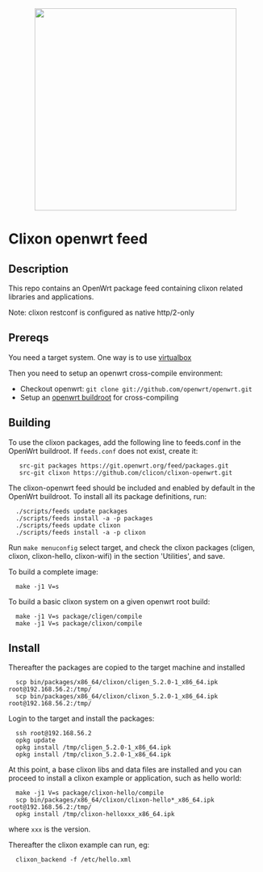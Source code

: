 <div align="center">
  <img src="https://www.clicon.org/Clixon_logga_liggande_med-ikon.png" width="400">
</div>

# Clixon openwrt feed

## Description

This repo contains an OpenWrt package feed containing clixon related libraries and applications.

Note: clixon restconf is configured as native http/2-only

## Prereqs

You need a target system. One way is to use [virtualbox](https://openwrt.org/docs/guide-user/virtualization/virtualbox-vm)

Then you need to setup an openwrt cross-compile environment:

* Checkout openwrt: `git clone git://github.com/openwrt/openwrt.git`
* Setup an [openwrt buildroot](https://openwrt.org/docs/guide-developer/toolchain/crosscompile) for cross-compiling

## Building

To use the clixon packages, add the following line to feeds.conf in the OpenWrt buildroot. If `feeds.conf` does not exist, create it:
```
   src-git packages https://git.openwrt.org/feed/packages.git
   src-git clixon https://github.com/clicon/clixon-openwrt.git
```

The clixon-openwrt feed should be included and enabled by default in the OpenWrt buildroot. To install all its package definitions, run:
```
  ./scripts/feeds update packages
  ./scripts/feeds install -a -p packages
  ./scripts/feeds update clixon
  ./scripts/feeds install -a -p clixon
```

Run `make menuconfig` select target, and check the clixon packages (cligen, clixon, clixon-hello, clixon-wifi) in the section 'Utilities', and save.

To build a complete image:
```
  make -j1 V=s
```

To build a basic clixon system on a given openwrt root build:
```
  make -j1 V=s package/cligen/compile
  make -j1 V=s package/clixon/compile
```

## Install

Thereafter the packages are copied to the target machine and installed

```
  scp bin/packages/x86_64/clixon/cligen_5.2.0-1_x86_64.ipk root@192.168.56.2:/tmp/
  scp bin/packages/x86_64/clixon/clixon_5.2.0-1_x86_64.ipk root@192.168.56.2:/tmp/
```

Login to the target and install the packages:
```
  ssh root@192.168.56.2
  opkg update
  opkg install /tmp/cligen_5.2.0-1_x86_64.ipk
  opkg install /tmp/clixon_5.2.0-1_x86_64.ipk
```

At this point, a base clixon libs and data files are installed and you can proceed to install a clixon example or application, such as hello world:

```
  make -j1 V=s package/clixon-hello/compile
  scp bin/packages/x86_64/clixon/clixon-hello*_x86_64.ipk root@192.168.56.2:/tmp/
  opkg install /tmp/clixon-helloxxx_x86_64.ipk
```
where `xxx` is the version.

Thereafter the clixon example can run, eg:
```
  clixon_backend -f /etc/hello.xml
```

